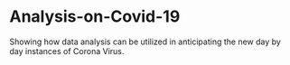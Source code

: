 # Analysis-on-Covid-19
Showing how data analysis can be utilized in anticipating the new day by day instances of Corona Virus.
